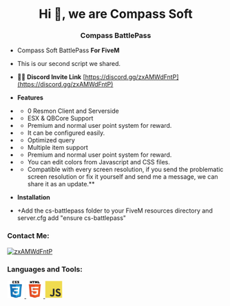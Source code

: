 <h1 align="center">Hi 👋, we are Compass Soft</h1>
<h3 align="center">Compass BattlePass</h3>

- Compass Soft BattlePass **For FiveM**

- This is our second script we shared.

- 👨‍💻 **Discord Invite Link** [https://discord.gg/zxAMWdFntP](https://discord.gg/zxAMWdFntP)

- **Features**
- + 0 Resmon Client and Serverside
- + ESX & QBCore Support
- + Premium and normal user point system for reward.
- + It can be configured easily.
- + Optimized query
- + Multiple item support
- + Premium and normal user point system for reward.
- + You can edit colors from Javascript and CSS files. 
- + Compatible with every screen resolution, if you send the problematic screen resolution or fix it yourself and send me a message, we can share it as an update.**

- **Installation** 
- +Add the cs-battlepass folder to your FiveM resources directory and server.cfg add "ensure cs-battlepass"

<h3 align="left">Contact Me:</h3>
<p align="left">
<a href="https://discord.gg/zxAMWdFntP" target="blank"><img align="center" src="https://raw.githubusercontent.com/rahuldkjain/github-profile-readme-generator/master/src/images/icons/Social/discord.svg" alt="zxAMWdFntP" height="30" width="40" /></a>
</p>

<h3 align="left">Languages and Tools:</h3>
<p align="left"> <a href="https://www.w3schools.com/css/" target="_blank" rel="noreferrer"> <img src="https://raw.githubusercontent.com/devicons/devicon/master/icons/css3/css3-original-wordmark.svg" alt="css3" width="40" height="40"/><a href="https://www.w3.org/html/" target="_blank" rel="noreferrer"> <img src="https://raw.githubusercontent.com/devicons/devicon/master/icons/html5/html5-original-wordmark.svg" alt="html5" width="40" height="40"/> </a> <a href="https://developer.mozilla.org/en-US/docs/Web/JavaScript" target="_blank" rel="noreferrer"> <img src="https://raw.githubusercontent.com/devicons/devicon/master/icons/javascript/javascript-original.svg" alt="javascript" width="40" height="40"/> </a> </p>
